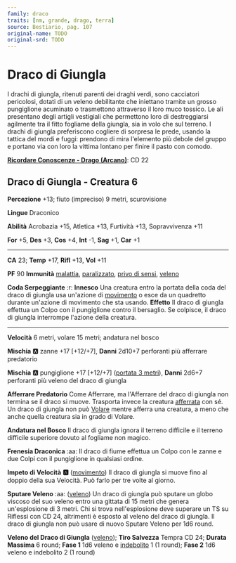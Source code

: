 ```yaml
---
family: draco
traits: [nm, grande, drago, terra]
source: Bestiario, pag. 107
original-name: TODO
original-srd: TODO
---
```


# Draco di Giungla

I drachi di giungla, ritenuti parenti dei draghi verdi, sono cacciatori pericolosi, dotati di un veleno debilitante che iniettano tramite un grosso pungiglione acuminato o trasmettono attraverso il loro muco tossico. Le ali presentano degli artigli vestigiali che permettono loro di destreggiarsi agilmente tra il fitto fogliame della giungla, sia in volo che sul terreno. I drachi di giungla preferiscono cogliere di sorpresa le prede, usando la tattica del mordi e fuggi: prendono di mira l'elemento più debole del gruppo e portano via con loro la vittima lontano per finire il pasto con comodo.

**[Ricordare Conoscenze - Drago (Arcano)](/azioni/ricordare-conoscenze)**: CD 22

## Draco di Giungla - Creatura 6

**Percezione** +13; fiuto (impreciso) 9 metri, scurovisione

**Lingue** Draconico

**Abilità** Acrobazia +15, Atletica +13, Furtività +13, Sopravvivenza +11

**For** +5, **Des** +3, **Cos** +4, **Int** -1, **Sag** +1, **Car** +1

***

**CA** 23; **Temp** +17, **Rifl** +13, **Vol** +11

**PF** 90 **Immunità** [malattia](/tratti/malattia), [paralizzato](/condizioni/paralizzato), [privo di sensi](/condizioni/privo-di-sensi), [veleno](/tratti/veleno)

**Coda Serpeggiante** :r: **Innesco** Una creatura entro la portata della coda del draco di giungla usa un'azione di [movimento](/tratti/movimento) o esce da un quadretto durante un'azione di movimento che sta usando. **Effetto** Il draco di giungla effettua un Colpo con il pungiglione contro il bersaglio. Se colpisce, il draco di giungla interrompe l'azione della creatura.

***

**Velocità** 6 metri, volare 15 metri; andatura nel bosco

**Mischia** :a: zanne +17 \[+12/+7], **Danni** 2d10+7 perforanti più afferrare predatorio

**Mischia** :a: pungiglione +17 \[+12/+7] ([portata 3 metri](/tratti/portata)), **Danni** 2d6+7 perforanti più veleno del draco di giungla

**Afferrare Predatorio** Come Afferrare, ma l'Afferrare del draco di giungla non termina se il draco si muove. Trasporta invece la creatura [afferrata](/condizioni/afferrato) con sé. Un draco di giungla non può [Volare](/azioni/volare) mentre afferra una creatura, a meno che anche quella creatura sia in grado di Volare.

**Andatura nel Bosco** Il draco di giungla ignora il terreno difficile e il terreno difficile superiore dovuto al fogliame non magico.

**Frenesia Draconica** :aa: Il draco di fiume effettua un Colpo con le zanne e due Colpi con il pungiglione in qualsiasi ordine.

**Impeto di Velocità** **:a:** ([movimento](/tratti/movimento)) Il draco di giungla si muove fino al doppio della sua Velocità. Può farlo per tre volte al giorno.

**Sputare Veleno** :aa:  ([veleno](/tratti/veleno)) Un draco di giungla può sputare un globo viscoso del suo veleno entro una gittata di 15 metri che genera un'esplosione di 3 metri. Chi si trova nell'esplosione deve superare un TS su Riflessi con CD 24, altrimenti è esposto al veleno del draco di giungla. Il draco di giungla non può usare di nuovo Sputare Veleno per 1d6 round.

**Veleno del Draco di Giungla** ([veleno](/tratti/veleno)); **Tiro Salvezza** Tempra CD 24; **Durata Massima** 6 round; **Fase 1** 1d6 veleno e [indebolito](/condizioni/indebolito) 1 (1 round); **Fase 2** 1d6 veleno e indebolito 2 (1 round)

